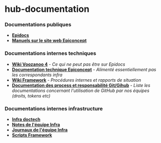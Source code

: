 # hub-documentation



### Documentations publiques
- **[Epidocs](https://epiconcept-paris.github.io/epidocs/)**
- **[Manuels sur le site web Epiconcept](http://www2.voozanoo.net/fr/node/136)**

### Documentations internes techniques
- **[Wiki Voozanoo 4](https://github.com/Epiconcept-Paris/Voozanoo4/wiki)** - _Ce qui ne peut pas être sur Epidocs_
- **[Documentation technique Epiconcept](https://github.com/Epiconcept-Paris/documentation-technique/wiki)** - _Alimenté essentiellement pas les correspondants infra_
- **[Wiki Framework](https://github.com/Epiconcept-Paris/framework/wiki)** - _Procédures internes et rapports de situation_
- **[Documentation des process et responsabilité Git/Gihub](https://github.com/Epiconcept-Paris/framework/wiki/Git---GithHub-(hub-documentatire))** - _Liste les documentations concernant l'utilisation de GitHub par nos équipes (droits, tokens etc)_

### Documentations internes infrastructure
- **[Infra doctech](https://github.com/Epiconcept-Paris/infra-doctech/wiki)**
- **[Notes de l'équipe Infra](https://github.com/Epiconcept-Paris/infra-notes)**
- **[Journaux de l'équipe Infra](https://github.com/Epiconcept-Paris/infra-journals)**
- **[Scripts Framework](https://github.com/Epiconcept-Paris/infra-fwk-scripts)**
